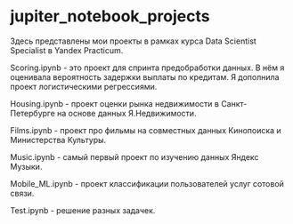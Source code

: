 # jupiter_notebook_projects
Здесь представлены мои проекты в рамках курса Data Scientist Specialist в Yandex Practicum.

Scoring.ipynb  - это проект для спринта предобработки данных. В нём я оценивала вероятность задержки выплаты по кредитам. 
Я дополнила проект логистическими регрессиями. 

Housing.ipynb - проект оценки рынка недвижимости в Санкт-Петербурге на основе данных Я.Недвижимости.

Films.ipynb - проект про фильмы на совместных данных Кинопоиска и Министерства Культуры.

Music.ipynb - самый первый проект по изучению данных Яндекс Музыки.

Mobile_ML.ipynb - проект классификации пользователей услуг сотовой связи.

Test.ipynb - решение разных задачек.
